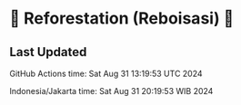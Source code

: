 
# 🌳 Reforestation (Reboisasi) 🌲

## Last Updated

GitHub Actions time: Sat Aug 31 13:19:53 UTC 2024

Indonesia/Jakarta time: Sat Aug 31 20:19:53 WIB 2024
